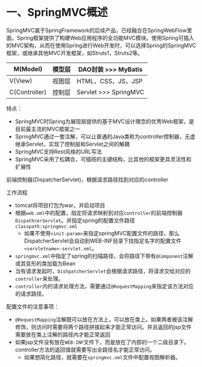 # 一、SpringMVC概述

SpringMVC属于SpringFramework的后续产品，已经融合在SpringWebFlow里面。Spring框架提供了构建Web应用程序的全功能MVC模块。使用Spring可插入的MVC架构，从而在使用Spring进行Web开发时，可以选择Spring的SpringMVC框架，或继承其他MVC开发框架，如Struts1，Struts2等。

| M(Model)      | 模型层 | DAO封装 >>> MyBatis   |
| ------------- | ------ | --------------------- |
| V(View)       | 视图层 | HTML，CSS，JS，JSP    |
| C(Controller) | 控制层 | Servlet >>> SpringMVC |

特点：

- SpringMVC时Spring为展现层提供的基于MVC设计理念的优秀Web框架，是目前最主流的MVC框架之一
- SpringMVC通过一套注解，可以让普通的Java类称为controller控制器，无虚继承Servlet，实现了控制层和Servlet之间的解耦
- SpringMVC支持Rest风格的URL写法
- SpringMVC采用了松耦合，可插班的主键结构，比其他的框架更具灵活性和扩展性



前端控制器(DispatcherServlet)，根据请求路径找到对应的controller



工作流程

- tomcat将项目打包为war，并启动项目
- 根据`web.xml`中的配置，指定将请求映射到对应`controller`的前端控制器`DispathcerServlet`。并指定spring的配置文件路径`classpath:springmvc.xml`
  - 如果不使用`<init-param>`来指定springMVC配置文件的路径，那么DispatcherServlet会自动到WEB-INF目录下找指定名字的配置文件`<servletname>-servlet.xml`。
- `springmvc.xml`中指定了spring的扫描路径，会将路径下带有`@Component`注解或其变形的类加载为Bean
- 当有请求发起时，`DishpatcherServlet`会根据请求路径，将请求交给对应的`controller`来处理。
- `controller`内的请求处理方法，需要通过`@RequestMapping`来指定该方法对应的请求路径。



配置文件的注意事项：

- `@RequestMapping`注解既可以放在方法上，可以放在类上。如果两者被该注解修饰，则访问时需要将两个路径拼接起来才能正常访问。并且返回的jsp文件需要放在类上注解的路径内才能正常返回
- 如果jsp文件没有放在`WEB-INF`文件下，而是放在了内部的一个二级目录下。controller方法的返回值就需要写出全路径名才能正常访问。
  - 如果想简化路径，就需要在`springmvc.xml`文件中配置视图解析器。



